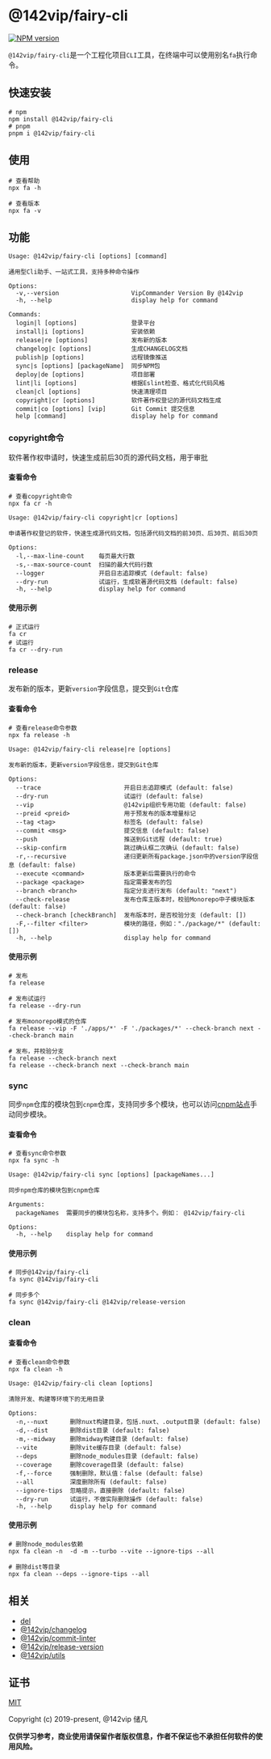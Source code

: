 # @142vip/fairy-cli

[![NPM version](https://img.shields.io/npm/v/@142vip/fairy-cli?labelColor=0b3d52&color=1da469&label=version)](https://www.npmjs.com/package/@142vip/fairy-cli)

`@142vip/fairy-cli`是一个工程化项目`CLI`工具，在终端中可以使用别名`fa`执行命令。

## 快速安装

```shell
# npm
npm install @142vip/fairy-cli
# pnpm
pnpm i @142vip/fairy-cli
```
## 使用

```shell
# 查看帮助
npx fa -h

# 查看版本
npx fa -v
```

## 功能

```text
Usage: @142vip/fairy-cli [options] [command]

通用型Cli助手、一站式工具，支持多种命令操作

Options:
  -v,--version                    VipCommander Version By @142vip
  -h, --help                      display help for command

Commands:
  login|l [options]               登录平台
  install|i [options]             安装依赖
  release|re [options]            发布新的版本
  changelog|c [options]           生成CHANGELOG文档
  publish|p [options]             远程镜像推送
  sync|s [options] [packageName]  同步NPM包
  deploy|de [options]             项目部署
  lint|li [options]               根据Eslint检查、格式化代码风格
  clean|cl [options]              快速清理项目
  copyright|cr [options]          软件著作权登记的源代码文档生成
  commit|co [options] [vip]       Git Commit 提交信息
  help [command]                  display help for command

```

### copyright命令

软件著作权申请时，快速生成前后30页的源代码文档，用于审批

#### 查看命令

```shell
# 查看copyright命令
npx fa cr -h

Usage: @142vip/fairy-cli copyright|cr [options]

申请著作权登记的软件，快速生成源代码文档，包括源代码文档的前30页、后30页、前后30页

Options:
  -l,--max-line-count    每页最大行数
  -s,--max-source-count  扫描的最大代码行数
  --logger               开启日志追踪模式 (default: false)
  --dry-run              试运行，生成软著源代码文档 (default: false)
  -h, --help             display help for command
```
#### 使用示例

```shell
# 正式运行
fa cr
# 试运行
fa cr --dry-run
```

### release

发布新的版本，更新`version`字段信息，提交到`Git`仓库

#### 查看命令

```shell
# 查看release命令参数
npx fa release -h

Usage: @142vip/fairy-cli release|re [options]

发布新的版本，更新version字段信息，提交到Git仓库

Options:
  --trace                       开启日志追踪模式 (default: false)
  --dry-run                     试运行 (default: false)
  --vip                         @142vip组织专用功能 (default: false)
  --preid <preid>               用于预发布的版本增量标记
  --tag <tag>                   标签名 (default: false)
  --commit <msg>                提交信息 (default: false)
  --push                        推送到Git远程 (default: true)
  --skip-confirm                跳过确认框二次确认 (default: false)
  -r,--recursive                递归更新所有package.json中的version字段信息 (default: false)
  --execute <command>           版本更新后需要执行的命令
  --package <package>           指定需要发布的包
  --branch <branch>             指定分支进行发布 (default: "next")
  --check-release               发布仓库主版本时，校验Monorepo中子模块版本 (default: false)
  --check-branch [checkBranch]  发布版本时，是否校验分支 (default: [])
  -F,--filter <filter>          模块的路径，例如："./package/*" (default: [])
  -h, --help                    display help for command
```
#### 使用示例

```shell
# 发布
fa release

# 发布试运行
fa release --dry-run

# 发布monorepo模式的仓库
fa release --vip -F './apps/*' -F './packages/*' --check-branch next --check-branch main

# 发布，并校验分支
fa release --check-branch next
fa release --check-branch next --check-branch main
```

### sync

同步`npm`仓库的模块包到`cnpm`仓库，支持同步多个模块，也可以访问[cnpm站点](https://npmmirror.com/)手动同步模块。

#### 查看命令

```shell
# 查看sync命令参数
npx fa sync -h

Usage: @142vip/fairy-cli sync [options] [packageNames...]

同步npm仓库的模块包到cnpm仓库

Arguments:
  packageNames  需要同步的模块包名称，支持多个。例如： @142vip/fairy-cli

Options:
  -h, --help    display help for command
```

#### 使用示例

```shell
# 同步@142vip/fairy-cli
fa sync @142vip/fairy-cli

# 同步多个
fa sync @142vip/fairy-cli @142vip/release-version
```

### clean

#### 查看命令

```shell
# 查看clean命令参数
npx fa clean -h

Usage: @142vip/fairy-cli clean [options]

清除开发、构建等环境下的无用目录

Options:
  -n,--nuxt      删除nuxt构建目录，包括.nuxt、.output目录 (default: false)
  -d,--dist      删除dist目录 (default: false)
  -m,--midway    删除midway构建目录 (default: false)
  --vite         删除vite缓存目录 (default: false)
  --deps         删除node_modules目录 (default: false)
  --coverage     删除coverage目录 (default: false)
  -f,--force     强制删除，默认值：false (default: false)
  --all          深度删除所有 (default: false)
  --ignore-tips  忽略提示，直接删除 (default: false)
  --dry-run      试运行，不做实际删除操作 (default: false)
  -h, --help     display help for command
```

#### 使用示例

```shell
# 删除node_modules依赖
npx fa clean -n  -d -m --turbo --vite --ignore-tips --all

# 删除dist等目录
npx fa clean --deps --ignore-tips --all
```

## 相关

- [del](https://www.npmjs.com/package/del)
- [@142vip/changelog](https://www.npmjs.com/package/@142vip/changelog)
- [@142vip/commit-linter](https://www.npmjs.com/package/@142vip/commit-linter)
- [@142vip/release-version](https://www.npmjs.com/package/@142vip/release-version)
- [@142vip/utils](https://www.npmjs.com/package/@142vip/utils)

## 证书

[MIT](https://opensource.org/license/MIT)

Copyright (c) 2019-present, @142vip 储凡

**仅供学习参考，商业使用请保留作者版权信息，作者不保证也不承担任何软件的使用风险。**
